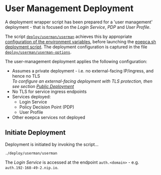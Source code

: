 # User Management Deployment

A deployment wrapper script has been prepared for a 'user management' deployment - that is focused on the _Login Service_, _PDP_ and _User Profile_.

The script [`deploy/userman/userman`](https://github.com/EOEPCA/deployment-guide/blob/eoepca-v1.3/deploy/userman/userman) achieves this by appropriate [configuration of the environment variables](scripted-deployment.md#environment-variables), before launching the [eoepca.sh deployment script](scripted-deployment.md#command-line-arguments). The deployment configuration is captured in the file [`deploy/userman/userman-options`](https://github.com/EOEPCA/deployment-guide/blob/eoepca-v1.3/deploy/userman/userman-options).

The user-management deployment applies the following configuration:

* Assumes a private deployment - i.e. no external-facing IP/ingress, and hence no TLS<br>
  _To configure an external-facing deployment with TLS protection, then see section [Public Deployment](scripted-deployment.md#public-deployment)_
* No TLS for service ingress endpoints
* Services deployed:
    * Login Service
    * Policy Decision Point (PDP)
    * User Profile
* Other eoepca services not deployed

## Initiate Deployment

Deployment is initiated by invoking the script...

```
./deploy/userman/userman
```

The _Login Service_ is accessed at the endpoint `auth.<domain>` - e.g. `auth.192-168-49-2.nip.io`.
